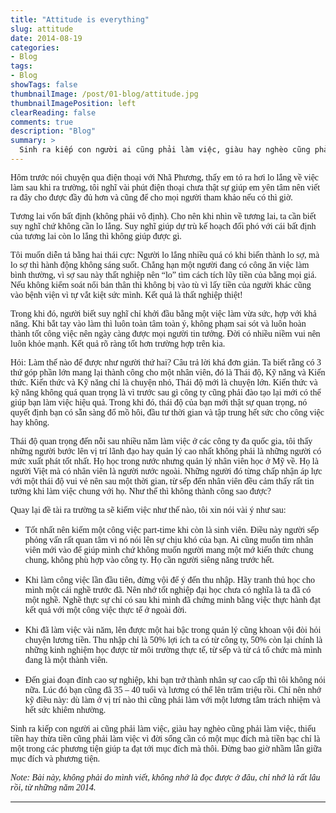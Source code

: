 ```yaml
---
title: "Attitude is everything"
slug: attitude
date: 2014-08-19
categories:
- Blog
tags:
- Blog
showTags: false
thumbnailImage: /post/01-blog/attitude.jpg
thumbnailImagePosition: left
clearReading: false	
comments: true
description: "Blog"
summary: >
  Sinh ra kiếp con người ai cũng phải làm việc, giàu hay nghèo cũng phải làm việc, thiếu tiền hay thừa tiền cũng phải làm việc vì đời sống cần có một mục đích mà tiền bạc chỉ là...
---
```


<p style = "font-family:Lora; font-weight: 400">Hôm trước nói chuyện qua điện thoại với Nhã Phương, thấy em tỏ ra hơi lo lắng về việc làm sau khi ra trường, tôi nghĩ vài phút điện thoại chưa thật sự giúp em yên tâm nên viết ra đây cho được đầy đủ hơn và cũng để cho mọi người tham khảo nếu có thì giờ.</p>

<p style = "font-family:Lora; font-weight: 400">Tương lai vốn bất định (không phải vô định). Cho nên khi nhìn về tương lai, ta cần biết suy nghĩ chứ không cần lo lắng. Suy nghĩ giúp dự trù kế hoạch đối phó với cái bất định của tương lai còn lo lắng thì không giúp được gì.</p>

<p style = "font-family:Lora; font-weight: 400">Tôi muốn diễn tả bằng hai thái cực: Người lo lắng nhiều quá có khi biến thành lo sợ, mà lo sợ thì hành động không sáng suốt. Chẳng hạn một người đang có công ăn việc làm bình thường, vì sợ sau này thất nghiệp nên “lo” tìm cách tích lũy tiền của bằng mọi giá. Nếu không kiểm soát nổi bản thân thì không bị vào tù vì lấy tiền của người khác cũng vào bệnh viện vì tự vắt kiệt sức mình. Kết quả là thất nghiệp thiệt!</p>

<p style = "font-family:Lora; font-weight: 400">Trong khi đó, người biết suy nghĩ chỉ khởi đầu bằng một việc làm vừa sức, hợp với khả năng. Khi bắt tay vào làm thì luôn toàn tâm toàn ý, không phạm sai sót và luôn hoàn thành tốt công việc nên ngày càng được mọi người tin tưởng. Đời có nhiều niềm vui nên luôn khỏe mạnh. Kết quả rõ ràng tốt hơn trường hợp trên kia.</p>

<p style = "font-family:Lora; font-weight: 400">Hỏi: Làm thế nào để được như người thứ hai? Câu trả lời khá đơn giản. Ta biết rằng có 3 thứ góp phần lớn mang lại thành công cho một nhân viên, đó là Thái độ, Kỹ năng và Kiến thức. Kiến thức và Kỹ năng chỉ là chuyện nhỏ, Thái độ mới là chuyện lớn. Kiến thức và kỹ năng không quá quan trọng là vì trước sau gì công ty cũng phải đào tạo lại mới có thể giúp bạn làm việc hiệu quả. Trong khi đó, thái độ của bạn mới thật sự quan trọng, nó quyết định bạn có sẵn sàng đổ mồ hôi, đầu tư thời gian và tập trung hết sức cho công việc hay không.</p>

<p style = "font-family:Lora; font-weight: 400">Thái độ quan trọng đến nỗi sau nhiều năm làm việc ở các công ty đa quốc gia, tôi thấy những người bước lên vị trí lãnh đạo hay quản lý cao nhất không phải là những người có mức xuất phát tốt nhất. Họ học trong nước nhưng quản lý nhân viên học ở Mỹ về. Họ là người Việt mà có nhân viên là người nước ngoài. Những người đó từng chấp nhận áp lực với một thái độ vui vẻ nên sau một thời gian, từ sếp đến nhân viên đều cảm thấy rất tin tưởng khi làm việc chung với họ. Như thế thì không thành công sao được?</p>

<p style = "font-family:Lora; font-weight: 400">Quay lại đề tài ra trường ta sẽ kiếm việc như thế nào, tôi xin nói vài ý như sau:</p>

- <p style = "font-family:Lora; font-weight: 400">Tốt nhất nên kiếm một công việc part-time khi còn là sinh viên. Điều này người sếp phỏng vấn rất quan tâm vì nó nói lên sự chịu khó của bạn. Ai cũng muốn tìm nhân viên mới vào để giúp mình chứ không muốn người mang một mớ kiến thức chung chung, không phù hợp vào công ty. Họ cần người siêng năng trước hết.</p>

- <p style = "font-family:Lora; font-weight: 400">Khi làm công việc lần đầu tiên, đừng vội để ý đến thu nhập. Hãy tranh thủ học cho mình một cái nghề trước đã. Nên nhớ tốt nghiệp đại học chưa có nghĩa là ta đã có một nghề. Nghề thực sự chỉ có sau khi mình đã chứng minh bằng việc thực hành đạt kết quả với một công việc thực tế ở ngoài đời.</p>

- <p style = "font-family:Lora; font-weight: 400">Khi đã làm việc vài năm, lên được một hai bậc trong quản lý cũng khoan vội đòi hỏi chuyện lương tiền. Thu nhập chỉ là 50% lợi ích ta có từ công ty, 50% còn lại chính là những kinh nghiệm học được từ môi trường thực tế, từ sếp và từ cả tổ chức mà mình đang là một thành viên.</p>

- <p style = "font-family:Lora; font-weight: 400">Đến giai đoạn đỉnh cao sự nghiệp, khi bạn trở thành nhân sự cao cấp thì tôi không nói nữa. Lúc đó bạn cũng đã 35 – 40 tuổi và lương có thể lên trăm triệu rồi. Chỉ nên nhớ kỹ điều này: dù làm ở vị trí nào thì cũng phải làm với một lương tâm trách nhiệm và hết sức khiêm nhường.</p>

<p style = "font-family:Lora; font-weight: 400">Sinh ra kiếp con người ai cũng phải làm việc, giàu hay nghèo cũng phải làm việc, thiếu tiền hay thừa tiền cũng phải làm việc vì đời sống cần có một mục đích mà tiền bạc chỉ là một trong các phương tiện giúp ta đạt tới mục đích mà thôi. Đừng bao giờ nhầm lẫn giữa mục đích và phương tiện.</p>

<p style = "font-family:Lora; font-weight: 400"><i>Note: Bài này, không phải do mình viết, không nhớ là đọc được ở đâu, chỉ nhớ là rất lâu rồi, từ những năm 2014.</i></p>

---

